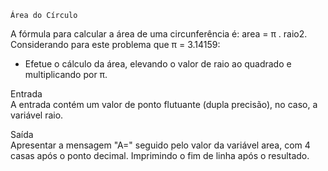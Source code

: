 `Área do Círculo`

A fórmula para calcular a área de uma circunferência é: area = π . raio2. Considerando para este problema que π = 3.14159:

- Efetue o cálculo da área, elevando o valor de raio ao quadrado e multiplicando por π.

Entrada<br>
A entrada contém um valor de ponto flutuante (dupla precisão), no caso, a variável raio.

Saída<br>
Apresentar a mensagem "A=" seguido pelo valor da variável area, com 4 casas após o ponto decimal. Imprimindo o fim de linha após o resultado.
